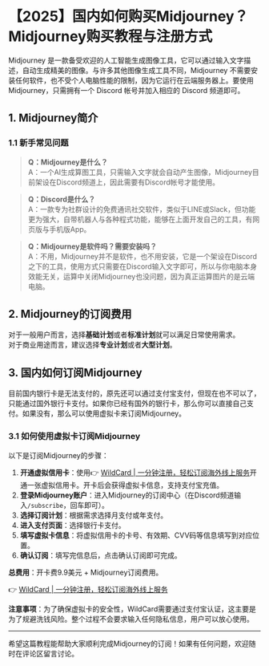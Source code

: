# 【2025】国内如何购买Midjourney？Midjourney购买教程与注册方式

Midjourney 是一款备受欢迎的人工智能生成图像工具，它可以通过输入文字描述，自动生成精美的图像。与许多其他图像生成工具不同，Midjourney 不需要安装任何软件，也不受个人电脑性能的限制，因为它运行在云端服务器上。要使用 Midjourney，只需拥有一个 Discord 帐号并加入相应的 Discord 频道即可。

## 1. Midjourney简介

### 1.1 新手常见问题

> **Q：Midjourney是什么？**  
> A：一个AI生成算图工具，只需输入文字就会自动产生图像，Midjourney目前架设在Discord频道上，因此需要有Discord帐号才能使用。

> **Q：Discord是什么？**  
> A：一款专为社群设计的免费通讯社交软件，类似于LINE或Slack，但功能更为强大，自带机器人与各种程式功能，能够在上面开发自己的工具，有网页版与手机版App。

> **Q：Midjourney是软件吗？需要安装吗？**  
> A：不用，Midjourney并不是软件，也不用安装，它是一个架设在Discord之下的工具，使用方式只需要在Discord输入文字即可，所以与你电脑本身效能无关，运算中关闭Midjourney也没问题，因为真正运算图片的是云端电脑。

## 2. Midjourney的订阅费用

对于一般用户而言，选择**基础计划**或者**标准计划**就可以满足日常使用需求。  
对于商业用途而言，建议选择**专业计划**或者**大型计划**。

## 3. 国内如何订阅Midjourney

目前国内银行卡是无法支付的，原先还可以通过支付宝支付，但现在也不可以了，只能通过国外银行卡支付。如果你已经有国外的银行卡，那么你可以直接自己支付。如果没有，那么可以使用虚拟卡来订阅Midjourney。

### 3.1 如何使用虚拟卡订阅Midjourney

以下是订阅Midjourney的步骤：

1. **开通虚拟信用卡**：使用👉 [WildCard | 一分钟注册，轻松订阅海外线上服务](https://bbtdd.com/WildCard)开通一张虚拟信用卡。开卡后会获得虚拟卡信息，支持支付宝充值。
2. **登录Midjourney账户**：进入Midjourney的订阅中心（在Discord频道输入`/subscribe`，回车即可）。
3. **选择订阅计划**：根据需求选择月支付或年支付。
4. **进入支付页面**：选择银行卡支付。
5. **填写虚拟卡信息**：将虚拟信用卡的卡号、有效期、CVV码等信息填写到对应位置。
6. **确认订阅**：填写完信息后，点击确认订阅即可完成。

**总费用**：开卡费9.9美元 + Midjourney订阅费用。

👉 [WildCard | 一分钟注册，轻松订阅海外线上服务](https://bbtdd.com/WildCard)

**注意事项**：为了确保虚拟卡的安全性，WildCard需要通过支付宝认证，这主要是为了规避洗钱风险。整个过程不会要求输入任何隐私信息，用户可以放心使用。

---

希望这篇教程能帮助大家顺利完成Midjourney的订阅！如果有任何问题，欢迎随时在评论区留言讨论。